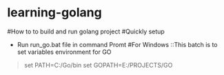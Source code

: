 # learning-golang
#How to to build and run golang project
#Quickly setup
- Run run_go.bat file in command Promt
#For Windows
::This batch is to set variables environment for GO
> set PATH=C:/Go/bin
> set GOPATH=E:/PROJECTS/GO
#